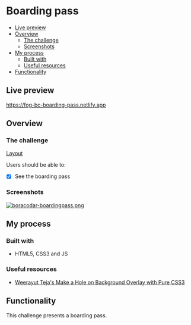 # Boarding pass

- [Live preview](#live-preview)
- [Overview](#overview)
  - [The challenge](#the-challenge)
  - [Screenshots](#screenshots)
- [My process](#my-process)
  - [Built with](#built-with)
  - [Useful resources](#useful-resources)
- [Functionality](#functionality)

## Live preview

https://fog-bc-boarding-pass.netlify.app

## Overview

### The challenge

[Layout](https://postimg.cc/3kVwkCsG)

Users should be able to:

- [x] See the boarding pass

### Screenshots

[![boracodar-boardingpass.png](https://i.postimg.cc/XYgy8RKZ/boracodar-boardingpass.png)](https://postimg.cc/w17vxbGH)

## My process

### Built with

- HTML5, CSS3 and JS

### Useful resources

- [Weerayut Teja's Make a Hole on Background Overlay with Pure CSS3](https://codepen.io/wteja/pen/wYaqdw)

## Functionality

This challenge presents a boarding pass.
